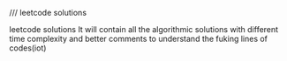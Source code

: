 /// leetcode solutions 
 
 
 leetcode solutions
 It will contain all the algorithmic solutions with different time complexity and better comments to understand the fuking lines of codes(iot)
